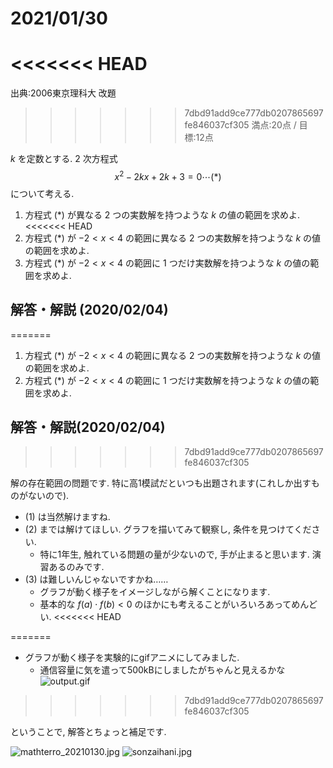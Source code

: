 # 2021/01/30

<<<<<<< HEAD
=======
出典:2006東京理科大 改題

>>>>>>> 7dbd91add9ce777db0207865697fe846037cf305
満点:20点 / 目標:12点

$k$ を定数とする. $2$ 次方程式 $$x^2-2kx+2k+3=0 \cdots (\ast)$$ について考える.

1. 方程式 $(\ast)$ が異なる $2$ つの実数解を持つような $k$ の値の範囲を求めよ.
<<<<<<< HEAD
1. 方程式 $(\ast)$ が $-2<x<4$ の範囲に異なる $2$ つの実数解を持つような $k$ の値の範囲を求めよ.
1. 方程式 $(\ast)$ が $-2<x<4$ の範囲に $1$ つだけ実数解を持つような $k$ の値の範囲を求めよ.

<div style="page-break-before:always"></div>

## 解答・解説 (2020/02/04)
=======
1. 方程式 $(\ast)$ が $-2 < x < 4$ の範囲に異なる $2$ つの実数解を持つような $k$ の値の範囲を求めよ.
1. 方程式 $(\ast)$ が $-2 < x < 4$ の範囲に $1$ つだけ実数解を持つような $k$ の値の範囲を求めよ.


<div style="page-break-before:always"></div>

## 解答・解説(2020/02/04)
>>>>>>> 7dbd91add9ce777db0207865697fe846037cf305

解の存在範囲の問題です. 特に高1模試だといつも出題されます(これしか出すものがないので).

- (1) は当然解けますね.
- (2) までは解けてほしい. グラフを描いてみて観察し, 条件を見つけてください.
    - 特に1年生, 触れている問題の量が少ないので, 手が止まると思います. 演習あるのみです.
- (3) は難しいんじゃないですかね……
    - グラフが動く様子をイメージしながら解くことになります. 
    - 基本的な $f(a) \cdot f(b) < 0$ のほかにも考えることがいろいろあってめんどい.
<<<<<<< HEAD
<!-- - グラフが動く様子を実験的にgifアニメにしてみました
    - 通信容量に気を遣って500KBにしましたがちゃんと見えるかな
    ![output.gif](https://qiita-image-store.s3.ap-northeast-1.amazonaws.com/0/559517/b75f619e-8cd8-ec2d-3d86-56601f0034fd.gif) -->
=======

- グラフが動く様子を実験的にgifアニメにしてみました. 
    - 通信容量に気を遣って500kBにしましたがちゃんと見えるかな
    ![output.gif](https://qiita-image-store.s3.ap-northeast-1.amazonaws.com/0/559517/b75f619e-8cd8-ec2d-3d86-56601f0034fd.gif)
>>>>>>> 7dbd91add9ce777db0207865697fe846037cf305

ということで, 解答とちょっと補足です.

![mathterro_20210130.jpg](https://qiita-image-store.s3.ap-northeast-1.amazonaws.com/0/559517/1cec2c3e-2572-3d53-9043-ded51104d506.jpeg)
![sonzaihani.jpg](https://qiita-image-store.s3.ap-northeast-1.amazonaws.com/0/559517/26fea5d2-1f23-82f7-12d3-fcfa3aff9717.jpeg)